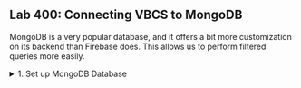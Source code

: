 <h2> Lab 400: Connecting VBCS to MongoDB </h2>

MongoDB is a very popular database, and it offers a bit more customization on its backend than Firebase does. This allows us to perform filtered queries more easily. 

<details><summary>1. Set up MongoDB Database</summary>

<h2>Set up MongoDB</h2>

While Firebase uses a Google account, which many people already have, for MongoDB you will have to create an account if you do not have one yet. Go [here](https://cloud.mongodb.com/user#/atlas/register/accountProfile) and fill out the requested information.<br> 
![](/images/4-1.png) <br>
<br>
Then, login. It should redirect you to this page.
![](/images/4-2.png) <br>
<br>


Add data of books to DB.<br>
Compare and contrast to Firebase.<br>
Connect it to VBCS.<br>
Show list of books on Web App.<br>

</details>
